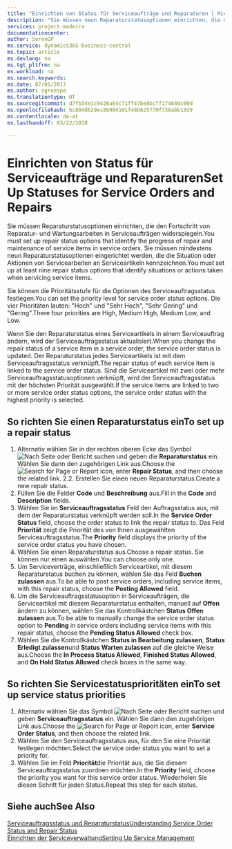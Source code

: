 ```yaml
---
title: "Einrichten von Status für Serviceaufträge und Reparaturen | Microsoft Docs"
description: "Sie müssen neun Reparaturstatusoptionen einrichten, die den Fortschritt von Reparatur- und Wartungsarbeiten in Serviceaufträgen widerspiegeln."
services: project-madeira
documentationcenter: 
author: SorenGP
ms.service: dynamics365-business-central
ms.topic: article
ms.devlang: na
ms.tgt_pltfrm: na
ms.workload: na
ms.search.keywords: 
ms.date: 07/01/2017
ms.author: sgroespe
ms.translationtype: HT
ms.sourcegitcommit: d7fb34e1c9428a64c71ff47be8bcff174649c00d
ms.openlocfilehash: bc804db29ec89904101f48b625770f730abb13d9
ms.contentlocale: de-at
ms.lasthandoff: 03/22/2018

---
```

# <a name="set-up-statuses-for-service-orders-and-repairs"></a><span data-ttu-id="d969f-103">Einrichten von Status für Serviceaufträge und Reparaturen</span><span class="sxs-lookup"><span data-stu-id="d969f-103">Set Up Statuses for Service Orders and Repairs</span></span>
<span data-ttu-id="d969f-104">Sie müssen Reparaturstatusoptionen einrichten, die den Fortschritt von Reparatur- und Wartungsarbeiten in Serviceaufträgen widerspiegeln.</span><span class="sxs-lookup"><span data-stu-id="d969f-104">You must set up repair status options that identify the progress of repair and maintenance of service items in service orders.</span></span> <span data-ttu-id="d969f-105">Sie müssen mindestens neun Reparaturstatusoptionen eingerichtet werden, die die Situation oder Aktionen von Servicearbeiten an Serviceartikeln kennzeichnen.</span><span class="sxs-lookup"><span data-stu-id="d969f-105">You must set up at least nine repair status options that identify situations or actions taken when servicing service items.</span></span>  

<span data-ttu-id="d969f-106">Sie können die Prioritätsstufe für die Optionen des Serviceauftragsstatus festlegen.</span><span class="sxs-lookup"><span data-stu-id="d969f-106">You can set the priority level for service order status options.</span></span> <span data-ttu-id="d969f-107">Die vier Prioritäten lauten: "Hoch" und "Sehr Hoch", "Sehr Gering" und "Gering".</span><span class="sxs-lookup"><span data-stu-id="d969f-107">There four priorities are High, Medium High, Medium Low, and Low.</span></span>  
  
<span data-ttu-id="d969f-108">Wenn Sie den Reparaturstatus eines Serviceartikels in einem Serviceauftrag ändern, wird der Serviceauftragsstatus aktualisiert.</span><span class="sxs-lookup"><span data-stu-id="d969f-108">When you change the repair status of a service item in a service order, the service order status is updated.</span></span> <span data-ttu-id="d969f-109">Der Reparaturstatus jedes Serviceartikels ist mit dem Serviceauftragsstatus verknüpft.</span><span class="sxs-lookup"><span data-stu-id="d969f-109">The repair status of each service item is linked to the service order status.</span></span> <span data-ttu-id="d969f-110">Sind die Serviceartikel mit zwei oder mehr Serviceauftragsstatusoptionen verknüpft, wird der Serviceauftragsstatus mit der höchsten Priorität ausgewählt.</span><span class="sxs-lookup"><span data-stu-id="d969f-110">If the service items are linked to two or more service order status options, the service order status with the highest priority is selected.</span></span>  

## <a name="to-set-up-a-repair-status"></a><span data-ttu-id="d969f-111">So richten Sie einen Reparaturstatus ein</span><span class="sxs-lookup"><span data-stu-id="d969f-111">To set up a repair status</span></span>  
1. <span data-ttu-id="d969f-112">Alternativ wählen Sie in der rechten oberen Ecke das Symbol ![Nach Seite oder Bericht suchen](media/ui-search/search_small.png "Nach Seite oder Bericht suchen") und geben die **Reparaturstatus** ein. Wählen Sie dann den zugehörigen Link aus.</span><span class="sxs-lookup"><span data-stu-id="d969f-112">Choose the ![Search for Page or Report](media/ui-search/search_small.png "Search for Page or Report icon") icon, enter **Repair Status**, and then choose the related link.</span></span> <span data-ttu-id="d969f-113">2.</span><span class="sxs-lookup"><span data-stu-id="d969f-113">2.</span></span> <span data-ttu-id="d969f-114">Erstellen Sie einen neuen Reparaturstatus.</span><span class="sxs-lookup"><span data-stu-id="d969f-114">Create a new repair status.</span></span>  
3. <span data-ttu-id="d969f-115">Füllen Sie die Felder **Code** und **Beschreibung** aus.</span><span class="sxs-lookup"><span data-stu-id="d969f-115">Fill in the **Code** and **Description** fields.</span></span>  
4. <span data-ttu-id="d969f-116">Wählen Sie im **Serviceauftragsstatus** Feld den Auftragsstatus aus, mit dem der Reparaturstatus verknüpft werden soll.</span><span class="sxs-lookup"><span data-stu-id="d969f-116">In the **Service Order Status** field, choose the order status to link the repair status to.</span></span> <span data-ttu-id="d969f-117">Das Feld **Priorität** zeigt die Priorität des von Ihnen ausgewählten Serviceauftragsstatus.</span><span class="sxs-lookup"><span data-stu-id="d969f-117">The **Priority** field displays the priority of the service order status you have chosen.</span></span>  
5. <span data-ttu-id="d969f-118">Wählen Sie einen Reparaturstatus aus.</span><span class="sxs-lookup"><span data-stu-id="d969f-118">Choose a repair status.</span></span> <span data-ttu-id="d969f-119">Sie können nur einen auswählen.</span><span class="sxs-lookup"><span data-stu-id="d969f-119">You can choose only one.</span></span>  
6. <span data-ttu-id="d969f-120">Um Serviceverträge, einschließlich Serviceartikel, mit diesem Reparaturstatus buchen zu können, wählen Sie das Feld **Buchen zulassen** aus.</span><span class="sxs-lookup"><span data-stu-id="d969f-120">To be able to post service orders, including service items, with this repair status, choose the **Posting Allowed** field.</span></span>  
7. <span data-ttu-id="d969f-121">Um die Serviceauftragsstatusoption in Serviceaufträgen, die Serviceartikel mit diesem Reparaturstatus enthalten, manuell auf **Offen** ändern zu können, wählen Sie das Kontrollkästchen **Status Offen zulassen** aus.</span><span class="sxs-lookup"><span data-stu-id="d969f-121">To be able to manually change the service order status option to **Pending** in service orders including service items with this repair status, choose the **Pending Status Allowed** check box.</span></span>  
8. <span data-ttu-id="d969f-122">Wählen Sie die Kontrollkästchen **Status in Bearbeitung zulassen**, **Status Erledigt zulassen**und **Status Warten zulassen** auf die gleiche Weise aus.</span><span class="sxs-lookup"><span data-stu-id="d969f-122">Choose the **In Process Status Allowed**, **Finished Status Allowed**, and **On Hold Status Allowed** check boxes in the same way.</span></span>
  
## <a name="to-set-up-service-status-priorities"></a><span data-ttu-id="d969f-123">So richten Sie Servicestatusprioritäten ein</span><span class="sxs-lookup"><span data-stu-id="d969f-123">To set up service status priorities</span></span>  
1. <span data-ttu-id="d969f-124">Alternativ wählen Sie das Symbol ![Nach Seite oder Bericht suchen](media/ui-search/search_small.png "Nach Seite oder Bericht suchen") und geben **Serviceauftragsstatus** ein. Wählen Sie dann den zugehörigen Link aus.</span><span class="sxs-lookup"><span data-stu-id="d969f-124">Choose the ![Search for Page or Report](media/ui-search/search_small.png "Search for Page or Report icon") icon, enter **Service Order Status**, and then choose the related link.</span></span>  
2. <span data-ttu-id="d969f-125">Wählen Sie den Serviceauftragsstatus aus, für den Sie eine Priorität festlegen möchten.</span><span class="sxs-lookup"><span data-stu-id="d969f-125">Select the service order status you want to set a priority for.</span></span>  
3. <span data-ttu-id="d969f-126">Wählen Sie im Feld **Priorität**die Priorität aus, die Sie diesem Serviceauftragsstatus zuordnen möchten.</span><span class="sxs-lookup"><span data-stu-id="d969f-126">In the **Priority** field, choose the priority you want for this service order status.</span></span> <span data-ttu-id="d969f-127">Wiederholen Sie diesen Schritt für jeden Status.</span><span class="sxs-lookup"><span data-stu-id="d969f-127">Repeat this step for each status.</span></span>  
  
## <a name="see-also"></a><span data-ttu-id="d969f-128">Siehe auch</span><span class="sxs-lookup"><span data-stu-id="d969f-128">See Also</span></span>  
[<span data-ttu-id="d969f-129">Serviceauftragsstatus und Reparaturstatus</span><span class="sxs-lookup"><span data-stu-id="d969f-129">Understanding Service Order Status and Repair Status</span></span>]()  
[<span data-ttu-id="d969f-130">Einrichten der Serviceverwaltung</span><span class="sxs-lookup"><span data-stu-id="d969f-130">Setting Up Service Management</span></span>](service-setup-service.md)  

